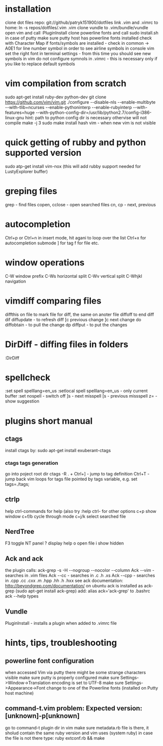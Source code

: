 # installation
clone dot files repo: git://github/patryk151900/dotfiles
link .vim and .vimrc to home: ln -s repos/dotfiles/.vim .vim
clone vundle to .vim/bundle/vundle
open vim and call :PluginInstall
clone powerline fonts and call sudo install.sh
in case of putty make sure putty host has powerline fonts installed
check with Character Map if fonts/symbols are installed - check in common -> A0E1 for line number symbol
in order to see airline symbols in console vim set the right font in terminal settings - from this time you should see new symbols in vim
do not configure symnols in .vimrc - this is necessary only if you like to replace default symbols

# vim compilation from scratch
sudo apt-get install ruby-dev python-dev
git clone https://github.com/vim/vim.git
./configure --disable-nls --enable-multibyte --with-tlib=ncurses --enable-pythoninterp --enable-rubyinterp --with-features=huge --with-python-config-dir=/usr/lib/python2.7/config-i386-linux-gnu
hint: path to python config dir is necessary othervise will not compile
make -j 3
sudo make install
hash vim						- when new vim is not visible

# quick getting of rubby and python supported version
sudo atp-get install vim-nox (this will add rubby support needed for LustyExplorer buffer)

# greping files
grep			- find files
copen, cclose	- open searched files
cn, cp			- next, previous

# autocompletion
Ctrl+p or Ctrl+n in insert mode, hit agani to loop over the list
Ctrl+x for autocompletion submode
	] for tag
	f for file
	etc.

# window operations
C-W			window prefix
C-Ws		horizontal split
C-Wv		vertical split
C-Whjkl		navigation

# vimdiff comparing files
diffthis	on file to mark file for diff, the same on anoter file
diffoff		to end diff
dif			diffupdate - to refresh diff
[c			previous change
]c			next change
do			diffobtain - to pull the change
dp			diffput - to put the changes

# DirDiff - diffing files in folders
:DirDiff <dir1> <dir2>

# spellcheck
:set spell spelllang=en_us
:setlocal spell spelllang=en_us			- only current buffer
:set nospell							- switch off
]s										- next misspell
[s										- previous missspell
z=										- show suggestion

# plugins short manual

## ctags
install ctags by: sudo apt-get install exuberant-ctags

### ctags tags generation
go into poject root dir
ctags -R .
<cursor on tag> + Ctrl+]		- jump to tag definition
Ctrl+T							- jump back
vim loops for tags file pointed by tags variable, e.g. set tags=./tags;

## ctrlp
help ctrl-commands	for help (also try :help ctrl-<TAB> for other options
c+p		show window
c+f/b	cycle through mode
c+j/k	select searched file

## NerdTree
F3	toggle NT panel
?	display help
o	open file
i	show hidden

## Ack and ack
the plugin calls: ack-grep -s -H --nogroup --nocolor --column <what comes after Ack>
Ack --vim <text> - searches in .vim files
Ack --cc <text> - searches in .c .h .xs
Ack --cpp <text> - searches in .cpp .cc .cxx .m .hpp .hh .h .hxx
see ack documentation: http://beyondgrep.com/documentation/
on ubuntu ack is installed as ack-grep (sudo apt-get install ack-grep)
add: alias ack='ack-grep' to .bashrc
ack --help types

## Vundle
PluginInstall		- installs a plugin when added to .vimrc file

# hints, tips, troubleshooting

## powerline font configuration
when accessed Vim via putty there might be some strange characters visible
make sure putty is properly configured
make sure Settings->Window->Translation encoding is set to UTF-8
make sure Settings->Appearance->Font change to one of the Powerline fonts (installed on Putty host machine)

## command-t.vim problem: Expected version: [unknown]-p[unknown]
go to command-t plugin dir in vim
make sure metadata.rb file is there, it sholud contain the same ruby version and vim uses (system ruby)
in case the file is not there type:
ruby extconf.rb && make
